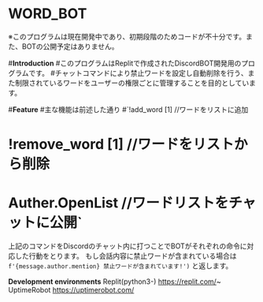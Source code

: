 # WORD_BOT
※このプログラムは現在開発中であり、初期段階のためコードが不十分です。また、BOTの公開予定はありません。

#**Introduction**
#このプログラムはReplitで作成されたDiscordBOT開発用のプログラムです。
#チャットコマンドにより禁止ワードを設定し自動削除を行う、また制限されているワードをユーザーの権限ごとに管理することを目的としています。

#**Feature**
#主な機能は前述した通り
#`!add_word [1]    //ワードをリストに追加
# !remove_word [1] //ワードをリストから削除
# Auther.OpenList  //ワードリストをチャットに公開`
上記のコマンドをDiscordのチャット内に打つことでBOTがそれぞれの命令に対応した行動をとります。
もし会話内容に禁止ワードが含まれている場合は
`f'{message.author.mention} 禁止ワードが含まれています!')`
と返します。

**Development environments**
Replit(python3-)
https://replit.com/~
UptimeRobot
https://uptimerobot.com/
